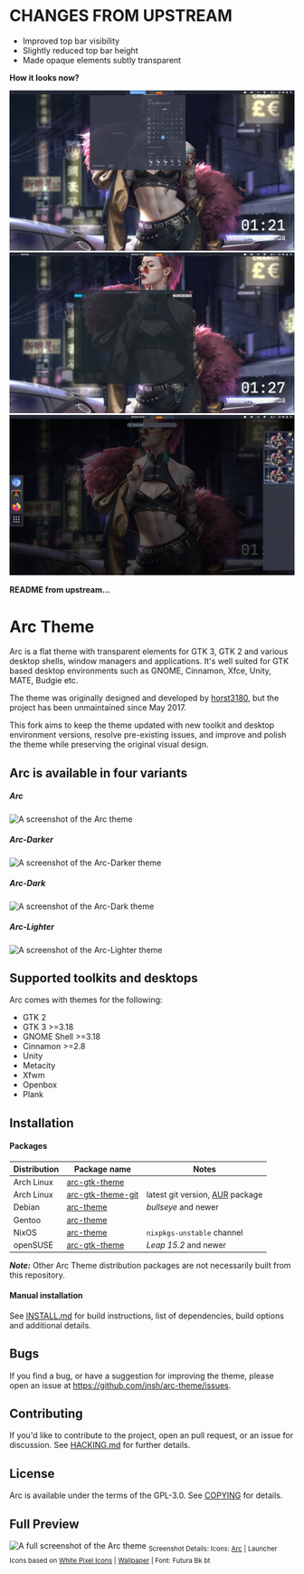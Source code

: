 # CHANGES FROM UPSTREAM
+ Improved top bar visibility
+ Slightly reduced top bar height 
+ Made opaque elements subtly transparent

**How it looks now?**

![Panel OSD](screenshots/arc-dark-glass1.png)
![Title bar](screenshots/arc-dark-glass2.png)
![Overview](screenshots/arc-dark-glass3.png)


**README from upstream...**

# Arc Theme

Arc is a flat theme with transparent elements for GTK 3, GTK 2 and various desktop shells, window managers and applications. It's well suited for GTK based desktop environments such as GNOME, Cinnamon, Xfce, Unity, MATE, Budgie etc.

The theme was originally designed and developed by [horst3180](https://github.com/horst3180/arc-theme), but the project has been unmaintained since May 2017.

This fork aims to keep the theme updated with new toolkit and desktop environment versions, resolve pre-existing issues, and improve and polish the theme while preserving the original visual design.

## Arc is available in four variants

##### Arc

![A screenshot of the Arc theme](https://raw.githubusercontent.com/jnsh/arc-theme/master/.github/arc-prv.png)

##### Arc-Darker

![A screenshot of the Arc-Darker theme](https://raw.githubusercontent.com/jnsh/arc-theme/master/.github/arc-darker-prv.png)

##### Arc-Dark

![A screenshot of the Arc-Dark theme](https://raw.githubusercontent.com/jnsh/arc-theme/master/.github/arc-dark-prv.png)

##### Arc-Lighter

![A screenshot of the Arc-Lighter theme](https://raw.githubusercontent.com/jnsh/arc-theme/master/.github/arc-lighter-prv.png)

## Supported toolkits and desktops

Arc comes with themes for the following:
* GTK 2
* GTK 3 >=3.18
* GNOME Shell >=3.18
* Cinnamon >=2.8
* Unity
* Metacity
* Xfwm
* Openbox
* Plank

## Installation

#### Packages

Distribution | Package name | Notes
-------|-------|-------
Arch Linux | [arc-gtk-theme](https://www.archlinux.org/packages/community/any/arc-gtk-theme/) | 
Arch Linux | [arc-gtk-theme-git](https://aur.archlinux.org/packages/arc-gtk-theme-git/) | latest git version, [AUR](https://wiki.archlinux.org/index.php/Arch_User_Repository) package
Debian | [arc-theme](https://packages.debian.org/bullseye/arc-theme) | *bullseye* and newer
Gentoo | [arc-theme](https://packages.gentoo.org/packages/x11-themes/arc-theme) | 
NixOS | [arc-theme](https://nixos.org/nixos/packages.html?attr=arc-theme&channel=nixpkgs-unstable) | `nixpkgs-unstable` channel
openSUSE | [arc-gtk-theme](https://build.opensuse.org/package/show/openSUSE:Leap:15.2:Update/arc-gtk-theme) | *Leap 15.2* and newer

***Note:*** Other Arc Theme distribution packages are not necessarily built from this repository.

#### Manual installation

See [INSTALL.md](https://github.com/jnsh/arc-theme/blob/master/INSTALL.md) for build instructions, list of dependencies, build options and additional details.

## Bugs

If you find a bug, or have a suggestion for improving the theme, please open an issue at <https://github.com/jnsh/arc-theme/issues>.

## Contributing

If you'd like to contribute to the project, open an pull request, or an issue for discussion. See [HACKING.md](https://github.com/jnsh/arc-theme/blob/master/HACKING.md) for further details.

## License

Arc is available under the terms of the GPL-3.0. See [COPYING](https://github.com/jnsh/arc-theme/blob/master/COPYING) for details.

## Full Preview

![A full screenshot of the Arc theme](http://i.imgur.com/tD1OBQ3.png)
<sub>Screenshot Details: Icons: [Arc](https://github.com/horst3180/arc-icon-theme) | Launcher Icons based on [White Pixel Icons](http://darkdawg.deviantart.com/art/White-Pixel-Icons-252310560) | [Wallpaper](https://pixabay.com/photo-869593/) | Font: Futura Bk bt</sub>
